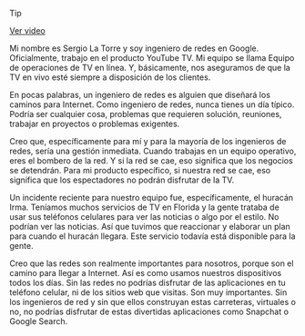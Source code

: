 > [!TIP]  
> [Ver video](https://youtu.be/NEJdDujI6pg)

Mi nombre es Sergio La Torre y soy ingeniero de redes en Google. Oficialmente, trabajo en el producto YouTube TV. Mi equipo se llama Equipo de operaciones de TV en línea. Y, básicamente, nos aseguramos de que la TV en vivo esté siempre a disposición de los clientes.

En pocas palabras, un ingeniero de redes es alguien que diseñará los caminos para Internet. Como ingeniero de redes, nunca tienes un día típico. Podría ser cualquier cosa, problemas que requieren solución, reuniones, trabajar en proyectos o problemas exigentes.

Creo que, específicamente para mí y para la mayoría de los ingenieros de redes, sería una gestión inmediata. Cuando trabajas en un equipo operativo, eres el bombero de la red. Y si la red se cae, eso significa que los negocios se detendrán. Para mi producto específico, si nuestra red se cae, eso significa que los espectadores no podrán disfrutar de la TV.

Un incidente reciente para nuestro equipo fue, específicamente, el huracán Irma. Teníamos muchos servicios de TV en Florida y la gente trataba de usar sus teléfonos celulares para ver las noticias o algo por el estilo. No podrían ver las noticias. Así que tuvimos que reaccionar y elaborar un plan para cuando el huracán llegara. Este servicio todavía está disponible para la gente.

Creo que las redes son realmente importantes para nosotros, porque son el camino para llegar a Internet. Así es como usamos nuestros dispositivos todos los días. Sin las redes no podrías disfrutar de las aplicaciones en tu teléfono celular, ni de los sitios web que visitas. Son muy importantes. Sin los ingenieros de red y sin que ellos construyan estas carreteras, virtuales o no, no podrías disfrutar de estas divertidas aplicaciones como Snapchat o Google Search.

